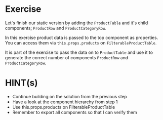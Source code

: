 # Exercise

Let's finish our static version by adding the `ProductTable` and it's child components; `ProductRow` and `ProductCategoryRow`.

In this exercise product data is passed to the top component as properties. You can access them via `this.props.products` on `FilterableProductTable`. 

It is part of the exercise to pass the data on to `ProductTable` and use it to generate the correct number of components `ProductRow` and `ProductCategoryRow`.


# HINT(s) 

* Continue building on the solution from the previous step
* Have a look at the component hierarchy from step 1
* Use this.props.products on FilterableProductTable
* Remember to export all components so that I can verify them